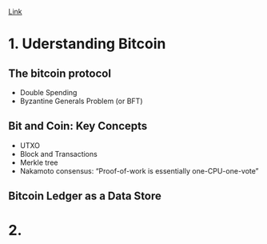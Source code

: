 [Link](https://bitcoinsv.academy/lesson/2/understanding-bitcoin/understanding-bitcoin-assessment-no-2)

# 1. Uderstanding Bitcoin
## The bitcoin protocol
- Double Spending
- Byzantine Generals Problem (or BFT)
## Bit and Coin: Key Concepts
- UTXO 
- Block and Transactions
- Merkle tree
- Nakamoto consensus: “Proof-of-work is essentially one-CPU-one-vote”
## Bitcoin Ledger as a Data Store

# 2. 
